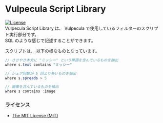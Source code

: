 # Vulpecula Script Library
[![License](https://img.shields.io/github/license/fuyuno/vulpecula.svg?style=flat-square)](https://github.com/fuyuno/Vulpecula/blob/develop/LICENSE.txt)  
Vulpecula Script Library は、 Vulpecula で使用しているフィルターのスクリプト実行部分です。  
SQL のような感じで記述することができます。

スクリプトは、 以下の様なものとなっています。
```csharp
// ささやき本文に "ミッシー" という単語を含んでいるものを抽出
where s.text contains "ミッシー"

// シェア回数が 5 回より多いものを抽出
where s.spreads > 5

// 画像を含んでいるものを抽出
where s contains :image
```


### ライセンス
* [The MIT License (MIT)](https://github.com/fuyuno/Vulpecula/blob/develop/LICENSE.txt)